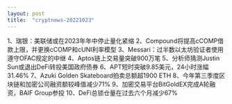 ```yaml
---
layout: post
title:  "cryptnews-20221023"
---
```

1、瑞银：美联储或在2023年年中停止量化紧缩
2、Compound将提高cCOMP借款上限，并更换cCOMP和cUNI利率模型
3、Messari：过半数以太坊验证者使用遵守OFAC规定的中继
4、Aptos链上交易量突破900万笔
5、分析师猜测Justin Sun或退出DeFi转投美国政府债券
6、APT短时突破9.85美元，24小时涨幅31.46%
7、Azuki Golden Skateboard拍卖总额超1900 ETH
8、今年第三季度区块链和加密公司融资额较峰值减少71%
9、加密交易平台BitGoldEX完成A轮融资，BAIF Group参投
10、DeFi总锁仓量在过去六个月减少67%
